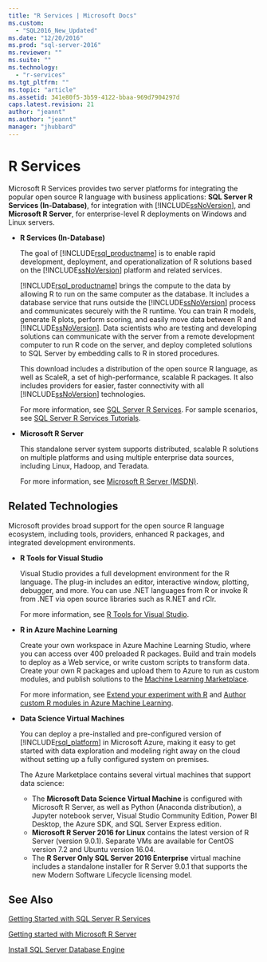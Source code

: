 ```yaml
---
title: "R Services | Microsoft Docs"
ms.custom: 
  - "SQL2016_New_Updated"
ms.date: "12/20/2016"
ms.prod: "sql-server-2016"
ms.reviewer: ""
ms.suite: ""
ms.technology: 
  - "r-services"
ms.tgt_pltfrm: ""
ms.topic: "article"
ms.assetid: 341e80f5-3b59-4122-bbaa-969d7904297d
caps.latest.revision: 21
author: "jeannt"
ms.author: "jeannt"
manager: "jhubbard"
---
```

# R Services
  Microsoft R Services provides two server platforms for integrating the popular open source R language with business applications: **SQL Server R Services (In-Database)**, for integration with [!INCLUDE[ssNoVersion](../../includes/ssnoversion-md.md)], and **Microsoft R Server**, for enterprise-level R deployments on Windows and Linux servers.  
  
-   **R Services (In-Database)**  
  
     The goal of [!INCLUDE[rsql_productname](../../includes/rsql-productname-md.md)] is to enable rapid development, deployment, and operationalization of R solutions based on the [!INCLUDE[ssNoVersion](../../includes/ssnoversion-md.md)] platform and related services.  
  
     [!INCLUDE[rsql_productname](../../includes/rsql-productname-md.md)] brings the compute to the data by allowing R to run on the same computer as the database. It includes a database service that runs outside the [!INCLUDE[ssNoVersion](../../includes/ssnoversion-md.md)] process and communicates securely with the R runtime. You can train R models, generate R plots, perform scoring, and easily move data between R and [!INCLUDE[ssNoVersion](../../includes/ssnoversion-md.md)]. Data scientists who are testing and developing solutions can communicate with the server from a remote development computer to run R code on the server, and deploy completed solutions to SQL Server by embedding calls to R in stored procedures.  
  
     This download includes a distribution of the open source R language, as well as ScaleR, a set of high-performance, scalable R packages. It also includes providers for easier, faster connectivity with all [!INCLUDE[ssNoVersion](../../includes/ssnoversion-md.md)] technologies.  
  
     For more information, see [SQL Server R Services](../../advanced-analytics/r-services/sql-server-r-services.md). For sample scenarios, see  [SQL Server R Services Tutorials](../../advanced-analytics/r-services/sql-server-r-services-tutorials.md).  
  
-   **Microsoft R Server**  
  
     This standalone server system supports distributed, scalable R solutions on multiple platforms and using multiple enterprise data sources, including Linux, Hadoop, and Teradata.  
  
     For more information, see [Microsoft R Server (MSDN)](https://msdn.microsoft.com/microsoft-r/index).  
  
## Related Technologies  
 Microsoft provides broad support for the open source R language ecosystem, including tools, providers, enhanced R packages, and integrated development environments.  
  
-   **R Tools for Visual Studio**  
  
     Visual Studio provides a full development environment for the R language. The plug-in includes an editor, interactive window, plotting, debugger, and more. You can use .NET languages from R or invoke R from .NET via open source libraries such as R.NET and rClr.  
  
     For more information, see [R Tools for Visual Studio](https://www.visualstudio.com/vs/rtvs/).  
  
-   **R in Azure Machine Learning**  
  
     Create your own workspace in Azure Machine Learning Studio, where you can access over 400 preloaded R packages. Build and train models to deploy as a Web service, or write custom scripts to transform data. Create your own R packages and upload them to Azure to run as custom modules, and publish solutions to the [Machine Learning Marketplace](http://datamarket.azure.com/browse/data?category=machine-learning).  
  
     For more information, see [Extend your experiment with R](https://docs.microsoft.com/azure/machine-learning/machine-learning-extend-your-experiment-with-r) and [Author custom R modules in Azure Machine Learning](https://docs.microsoft.com/azure/machine-learning/machine-learning-custom-r-modules).  
  
-   **Data Science Virtual Machines**  
  
     You can deploy a pre-installed and pre-configured version of [!INCLUDE[rsql_platform](../../includes/rsql-platform-md.md)] in Microsoft Azure, making it easy to get started with data exploration and modeling right away on the cloud without setting up a fully configured system on premises.  
  
     The Azure Marketplace contains several virtual machines that support data science:
     + The **Microsoft Data Science Virtual Machine** is configured with Microsoft R Server, as well as Python (Anaconda distribution), a Jupyter notebook server, Visual Studio Community Edition, Power BI Desktop, the Azure SDK, and SQL Server Express edition. 
     + **Microsoft R Server 2016 for Linux** contains the latest version of R Server (version 9.0.1). Separate VMs are available for CentOS version 7.2 and  Ubuntu version 16.04. 
     + The **R Server Only SQL Server 2016 Enterprise** virtual machine includes a standalone installer for R Server 9.0.1 that supports the new Modern Software Lifecycle  licensing model.
 

## See Also  
[Getting Started with SQL Server R Services](../../advanced-analytics/r-services/getting-started-with-sql-server-r-services.md) 

[Getting started with Microsoft R Server](../../advanced-analytics/r-services/getting-started-with-microsoft-r-server-standalone.md)  

 [Install SQL Server Database Engine](../../database-engine/install-windows/install-sql-server-database-engine.md)  
  
  
